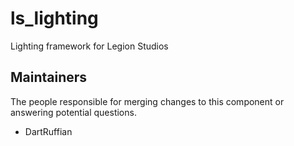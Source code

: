 ls_lighting
===================

Lighting framework for Legion Studios

## Maintainers

The people responsible for merging changes to this component or answering potential questions.

- DartRuffian